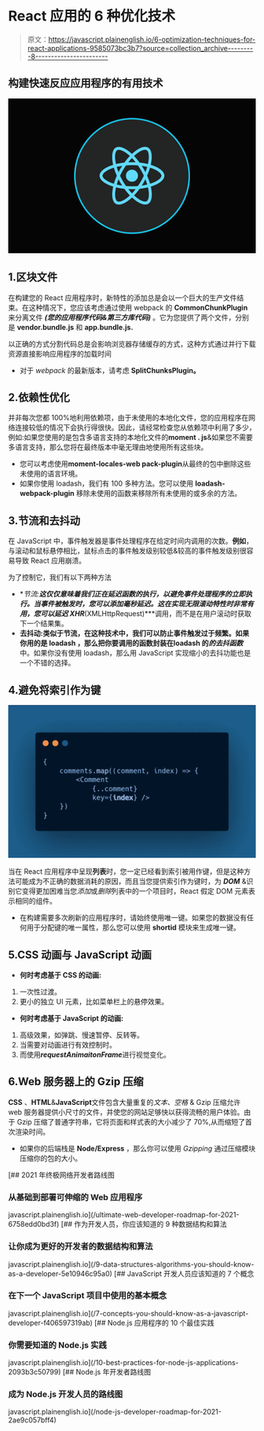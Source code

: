 # React 应用的 6 种优化技术

> 原文：<https://javascript.plainenglish.io/6-optimization-techniques-for-react-applications-9585073bc3b7?source=collection_archive---------8----------------------->

## 构建快速反应应用程序的有用技术

![](img/75e921532662f01649a77aec0a773787.png)

## 1.区块文件

在构建您的 React 应用程序时，新特性的添加总是会以一个巨大的生产文件结束。在这种情况下，您应该考虑通过使用 webpack 的 **CommonChunkPlugin** 来分离文件 ***(您的应用程序代码&第三方库代码)*** 。它为您提供了两个文件，分别是 **vendor.bundle.js** 和 **app.bundle.js.**

以正确的方式分割代码总是会影响浏览器存储缓存的方式，这种方式通过并行下载资源直接影响应用程序的加载时间

*   对于 *webpack* 的最新版本，请考虑 **SplitChunksPlugin。**

## 2.依赖性优化

并非每次您都 100%地利用依赖项，由于未使用的本地化文件，您的应用程序在网络连接较低的情况下会执行得很快。因此，请经常检查您从依赖项中利用了多少，例如:如果您使用的是包含多语言支持的本地化文件的**moment . js**&如果您不需要多语言支持，那么您将在最终版本中毫无理由地使用所有这些块。

*   您可以考虑使用**moment-locales-web pack-plugin**从最终的包中删除这些未使用的语言环境。
*   如果你使用 loadash，我们有 100 多种方法。您可以使用 **loadash-webpack-plugin** 移除未使用的函数来移除所有未使用的或多余的方法。

## 3.节流和去抖动

在 JavaScript 中，事件触发器是事件处理程序在给定时间内调用的次数。**例如**，与滚动和鼠标悬停相比，鼠标点击的事件触发级别较低&较高的事件触发级别很容易导致 React 应用崩溃。

为了控制它，我们有以下两种方法

*   **节流:**这仅仅意味着我们正在延迟函数的执行，以避免事件处理程序的立即执行。当事件被触发时，您可以添加毫秒延迟。这在实现无限滚动特性时非常有用，您可以延迟 XHR***(XMLHttpRequest)***调用，而不是在用户滚动时获取下一个结果集。
*   **去抖动:**类似于节流，在这种技术中，我们可以防止事件触发过于频繁。如果你用的是 **loadash** ，那么把你要调用的函数封装在**loadash 的*的去抖函数*** 中。如果你没有使用 loadash，那么用 JavaScript 实现缩小的去抖功能也是一个不错的选择。

## 4.避免将索引作为键

![](img/b505082cb06fd9b7c06681699622d666.png)

当在 React 应用程序中呈现**列表**时，您一定已经看到索引被用作键，但是这种方法可能成为不正确的数据消耗的原因，而且当您提供索引作为键时，为 ***DOM*** &识别它变得更加困难当您*添加*或*删除*列表中的一个项目时，React 假定 DOM 元素表示相同的组件。

*   在构建需要多次刷新的应用程序时，请始终使用唯一键。如果您的数据没有任何用于分配键的唯一属性，那么您可以使用 **shortid** 模块来生成唯一键。

## 5.CSS 动画与 JavaScript 动画

*   **何时考虑基于 CSS 的动画:**

1.  一次性过渡。
2.  更小的独立 UI 元素，比如菜单栏上的悬停效果。

*   **何时考虑基于 JavaScript 的动画:**

1.  高级效果，如弹跳、慢速暂停、反转等。
2.  当需要对动画进行有效控制时。
3.  而使用***requestAnimaitonFrame***进行视觉变化。

## 6.Web 服务器上的 Gzip 压缩

**CSS** 、**HTML**&**JavaScript**文件包含大量重复的*文本、空格* & Gzip 压缩允许 web 服务器提供小尺寸的文件，并使您的网站足够快以获得流畅的用户体验。由于 Gzip 压缩了普通字符串，它将页面和样式表的大小减少了 70%,从而缩短了首次渲染时间。

*   如果你的后端栈是 **Node/Express** ，那么你可以使用 *Gzipping* 通过压缩模块压缩你的包的大小。

[](/ultimate-web-developer-roadmap-for-2021-6758edd0bd3f) [## 2021 年终极网络开发者路线图

### 从基础到部署可伸缩的 Web 应用程序

javascript.plainenglish.io](/ultimate-web-developer-roadmap-for-2021-6758edd0bd3f) [](/9-data-structures-algorithms-you-should-know-as-a-developer-5e10946c95a0) [## 作为开发人员，你应该知道的 9 种数据结构和算法

### 让你成为更好的开发者的数据结构和算法

javascript.plainenglish.io](/9-data-structures-algorithms-you-should-know-as-a-developer-5e10946c95a0) [](/7-concepts-you-should-know-as-a-javascript-developer-f406597319ab) [## JavaScript 开发人员应该知道的 7 个概念

### 在下一个 JavaScript 项目中使用的基本概念

javascript.plainenglish.io](/7-concepts-you-should-know-as-a-javascript-developer-f406597319ab) [](/10-best-practices-for-node-js-applications-2093b3c50799) [## Node.js 应用程序的 10 个最佳实践

### 你需要知道的 Node.js 实践

javascript.plainenglish.io](/10-best-practices-for-node-js-applications-2093b3c50799) [](/node-js-developer-roadmap-for-2021-2ae9c057bff4) [## Node.js 年开发者路线图

### 成为 Node.js 开发人员的路线图

javascript.plainenglish.io](/node-js-developer-roadmap-for-2021-2ae9c057bff4)